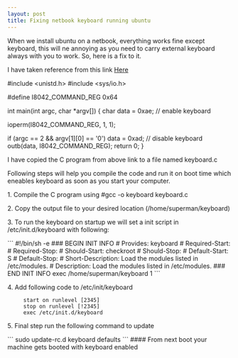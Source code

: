 ```yaml
---
layout: post
title: Fixing netbook keyboard running ubuntu
---
```

<p class="message">
When we install ubuntu on a netbook, everything works fine except keyboard, this will ne annoying as you need to carry external keyboard always with you to work. So, here is a fix to it.
</p>
<p>
I have taken reference from this link <a href="http://blog.yjl.im/2010/08/disable-laptop-ps2-at-keyboard-i8042.html">Here</a>
   
 #include <unistd.h>
#include <sys/io.h>

#define I8042_COMMAND_REG 0x64

int main(int argc, char *argv[]) {
  char data = 0xae; // enable keyboard

  ioperm(I8042_COMMAND_REG, 1, 1);

  if (argc == 2 && argv[1][0] == '0')
    data = 0xad; // disable keyboard
  outb(data, I8042_COMMAND_REG);
  return 0;
  }

</p><p>I have copied the C program from above link to a file named keyboard.c
</p>
<p>Following steps will help you compile the code and run it on boot time which eneables keyboard as soon as you start your computer.

<p>1. Compile the C program using #gcc -o keyboard keyboard.c</p>
<p>2. Copy the output file to your desired location (/home/superman/keyboard)
</p><p>3. To run the keyboard on startup we will set a init script in /etc/init.d/keyboard with following:</p>
``` #!/bin/sh -e
    ### BEGIN INIT INFO
    # Provides:          keyboard
    # Required-Start:    
    # Required-Stop:     
    # Should-Start:      checkroot
    # Should-Stop:
    # Default-Start:     S
    # Default-Stop:
    # Short-Description: Load the modules listed in /etc/modules.
    # Description:       Load the modules listed in /etc/modules.
    ### END INIT INFO
    exec /home/superman/keyboard 1
```
<p>4. Add following code to /etc/init/keyboard</p>

```  description "Fixing keyboard issue in lenovo ideapad"
     start on runlevel [2345]
     stop on runlevel [!2345]
     exec /etc/init.d/keyboard
```
<p> 5. Final step run the following command to update </p>
``` sudo update-rc.d keyboard defaults
``` 
#### From next boot your machine gets booted with keyboard enabled
